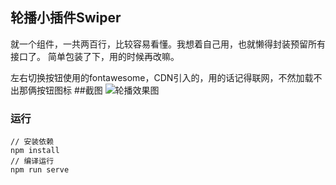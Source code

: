## 轮播小插件Swiper
就一个组件，一共两百行，比较容易看懂。我想着自己用，也就懒得封装预留所有接口了。
简单包装了下，用的时候再改嘛。

左右切换按钮使用的fontawesome，CDN引入的，用的话记得联网，不然加载不出那俩按钮图标
##截图
![轮播效果图](轮播.gif)
### 运行
```
// 安装依赖
npm install
// 编译运行
npm run serve
```
